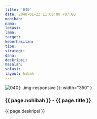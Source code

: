```yaml
---
title: '040'
date: 2040-01-23 11:08:00 +07:00
nohibah: 
nama: 
lokasi: 
lama: 
target: 
keberhasilan: 
tipe: 
strategi: 
dana: 
deskripsi: 
masalah: 
solusi: 
layout: hibah
---
```


![040](/static/img/hibahcms/040.png){: .img-responsive }{: width="350" }

### {{ page.nohibah }} - {{ page.title }}

{{ page.deskripsi }}
